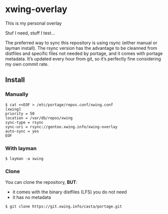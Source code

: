 # xwing-overlay

This is my personal overlay

Stuf I need, stuff I test…

The preferred way to sync this repository is using rsync (either manual or layman install). The rsync version has the advantage to be cleanned from distfiles and specific files not needed by portage, and it comes with portage metadata. It’s updated every hour from git, so it’s perfectly fine considering my own commit rate.

## Install

### Manually

```
$ cat <<EOF > /etc/portage/repos.conf/xwing.conf
[xwing]
priority = 50
location = /var/db/repos/xwing
sync-type = rsync
sync-uri = rsync://gentoo.xwing.info/xwing-overlay
auto-sync = yes
EOF
```

### With layman

```
$ layman -a xwing
```

### Clone

You can clone the repository, **BUT**:
* it comes with the binary distfiles (LFS) you do not need
* it has no metadata

```
$ git clone https://git.xwing.info/casta/portage.git
```
